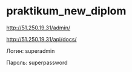 # praktikum_new_diplom

http://51.250.19.31/admin/

http://51.250.19.31/api/docs/

Логин: superadmin

Пароль: superpassword
